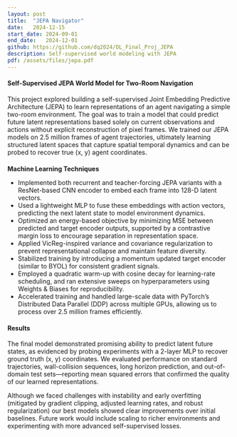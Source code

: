 ```yaml
---
layout: post
title:  "JEPA Navigator"
date:   2024-12-15
start_date: 2024-09-01
end_date:   2024-12-01
github: https://github.com/dq2024/DL_Final_Proj_JEPA
description: Self-supervised world modeling with JEPA
pdf: /assets/files/jepa.pdf
---
```


<div class="project-content layout-centered">
  <h4>Self-Supervised JEPA World Model for Two-Room Navigation</h4>

  <p>
    This project explored building a self-supervised Joint Embedding Predictive Architecture (JEPA) to learn representations of an agent navigating a simple two-room environment. The goal was to train a model that could predict future latent representations based solely on current observations and actions without explicit reconstruction of pixel frames. 
    We trained our JEPA models on 2.5 million frames of agent trajectories, ultimately learning structured latent spaces that capture spatial temporal dynamics and can be probed to recover true (x, y) agent coordinates.
  </p>

  <h4>Machine Learning Techniques</h4>
  <ul style="margin-top: -0.3em; margin-bottom: 1em;">
    <li>Implemented both recurrent and teacher-forcing JEPA variants with a ResNet-based CNN encoder to embed each frame into 128-D latent vectors.</li>
    <li>Used a lightweight MLP to fuse these embeddings with action vectors, predicting the next latent state to model environment dynamics.</li>
    <li>Optimized an energy-based objective by minimizing MSE between predicted and target encoder outputs, supported by a contrastive margin loss to encourage separation in representation space.</li>
    <li>Applied VicReg-inspired variance and covariance regularization to prevent representational collapse and maintain feature diversity.</li>
    <li>Stabilized training by introducing a momentum updated target encoder (similar to BYOL) for consistent gradient signals.</li>
    <li>Employed a quadratic warm-up with cosine decay for learning-rate scheduling, and ran extensive sweeps on hyperparameters using Weights & Biases for reproducibility.</li>
    <li>Accelerated training and handled large-scale data with PyTorch’s Distributed Data Parallel (DDP) across multiple GPUs, allowing us to process over 2.5 million frames efficiently.</li>
  </ul>

  <h4>Results</h4>
  <p>
    The final model demonstrated promising ability to predict latent future states, as evidenced by probing experiments with a 2-layer MLP to recover ground truth (x, y) coordinates. We evaluated performance on standard trajectories, wall-collision sequences, long horizon prediction, and out-of-domain test sets—reporting mean squared errors that confirmed the quality of our learned representations.
  </p>
  <p>
    Although we faced challenges with instability and early overfitting (mitigated by gradient clipping, adjusted learning rates, and robust regularization) our best models showed clear improvements over initial baselines. Future work would include scaling to richer environments and experimenting with more advanced self-supervised losses.
  </p>

</div>
